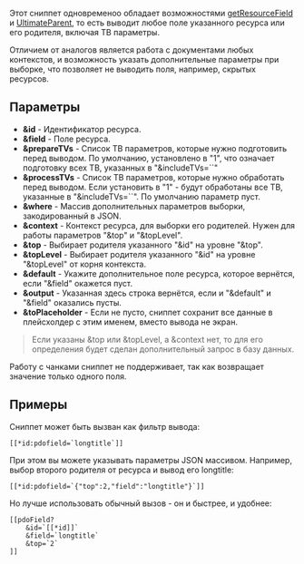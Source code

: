 Этот сниппет одновременоо обладает возможностями [getResourceField](http://rtfm.modx.com/extras/revo/getresourcefield) и [UltimateParent](http://modx.com/extras/package/ultimateparent), то есть выводит любое поле указанного ресурса или его родителя, включая ТВ параметры.

Отличием от аналогов является работа с документами любых контекстов, и возможность указать дополнительные параметры при выборке, что позволяет не выводить поля, например, скрытых ресурсов.

## Параметры
* **&id** - Идентификатор ресурса.
* **&field** - Поле ресурса.
* **&prepareTVs** - Список ТВ параметров, которые нужно подготовить перед выводом. По умолчанию, установлено в "1", что означает подготовку всех ТВ, указанных в "&includeTVs=``"
* **&processTVs** - Список ТВ параметров, которые нужно обработать перед выводом. Если установить в "1" - будут обработаны все ТВ, указанные в "&includeTVs=``". По умолчанию параметр пуст.
* **&where** - Массив дополнительных параметров выборки, закодированный в JSON.
* **&context** - Контекст ресурса, для выборки его родителей. Нужен для работы параметров "&top" и "&topLevel".
* **&top** - Выбирает родителя указанного "&id" на уровне "&top".
* **&topLevel** - Выбирает родителя указанного "&id" на уровне "&topLevel" от корня контекста.
* **&default** - Укажите дополнительное поле ресурса, которое вернётся, если "&field" окажется пуст.
* **&output** - Указанная здесь строка вернётся, если и "&default" и "&field" оказались пусты.
* **&toPlaceholder** - Если не пусто, сниппет сохранит все данные в плейсхолдер с этим именем, вместо вывода не экран.

> Если указаны &top или &topLevel, а &context нет, то для его определения будет сделан дополнительный запрос в базу данных.

Работу с чанками сниппет не поддерживает, так как возвращает значение только одного поля.

## Примеры
Сниппет может быть вызван как фильтр вывода:
```
[[*id:pdofield=`longtitle`]]
```

При этом вы можете указывать параметры JSON массивом. Например, выбор второго родителя от ресурса и вывод его longtitle:
```
[[*id:pdofield=`{"top":2,"field":"longtitle"}`]]
```

Но лучше использовать обычный вызов - он и быстрее, и удобнее:
```
[[pdoField?
	&id=`[[*id]]`
	&field=`longtitle`
	&top=`2`
]]
```